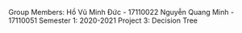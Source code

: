 Group Members:
Hồ Vũ Minh Đức - 17110022
Nguyễn Quang Minh - 17110051
Semester 1: 2020-2021
Project 3: Decision Tree
